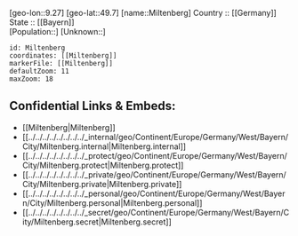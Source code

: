 ﻿---
location: [49.7,9.27] 
mapzoom: [7,12] 
mapmarker: city 
type: City
tags:
- geo/City


SpocWebEntityId: 32489
isDeleted: false
confidential: public

---
[geo-lon::9.27] 
[geo-lat::49.7] 
[name::Miltenberg] 
Country :: [[Germany]]  
State :: [[Bayern]]  
[Population::] 
[Unknown::] 


```leaflet
id: Miltenberg
coordinates: [[Miltenberg]] 
markerFile: [[Miltenberg]] 
defaultZoom: 11 
maxZoom: 18
```


## Confidential Links & Embeds: 
- [[Miltenberg|Miltenberg]]  
- [[../../../../../../../../_internal/geo/Continent/Europe/Germany/West/Bayern/City/Miltenberg.internal|Miltenberg.internal]] 
- [[../../../../../../../../_protect/geo/Continent/Europe/Germany/West/Bayern/City/Miltenberg.protect|Miltenberg.protect]] 
- [[../../../../../../../../_private/geo/Continent/Europe/Germany/West/Bayern/City/Miltenberg.private|Miltenberg.private]] 
- [[../../../../../../../../_personal/geo/Continent/Europe/Germany/West/Bayern/City/Miltenberg.personal|Miltenberg.personal]] 
- [[../../../../../../../../_secret/geo/Continent/Europe/Germany/West/Bayern/City/Miltenberg.secret|Miltenberg.secret]] 
